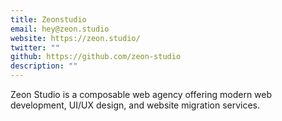 ```yaml
---
title: Zeonstudio
email: hey@zeon.studio
website: https://zeon.studio/
twitter: ""
github: https://github.com/zeon-studio
description: ""
---
```


Zeon Studio is a composable web agency offering modern web development, UI/UX design, and website migration services.
